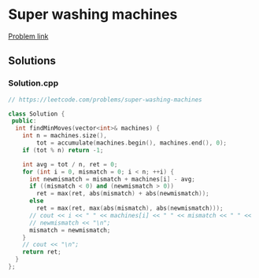 # Super washing machines

[Problem link](https://leetcode.com/problems/super-washing-machines)

## Solutions


### Solution.cpp
```cpp
// https://leetcode.com/problems/super-washing-machines

class Solution {
 public:
  int findMinMoves(vector<int>& machines) {
    int n = machines.size(),
        tot = accumulate(machines.begin(), machines.end(), 0);
    if (tot % n) return -1;

    int avg = tot / n, ret = 0;
    for (int i = 0, mismatch = 0; i < n; ++i) {
      int newmismatch = mismatch + machines[i] - avg;
      if ((mismatch < 0) and (newmismatch > 0))
        ret = max(ret, abs(mismatch) + abs(newmismatch));
      else
        ret = max(ret, max(abs(mismatch), abs(newmismatch)));
      // cout << i << " " << machines[i] << " " << mismatch << " " <<
      // newmismatch << "\n";
      mismatch = newmismatch;
    }
    // cout << "\n";
    return ret;
  }
};
```